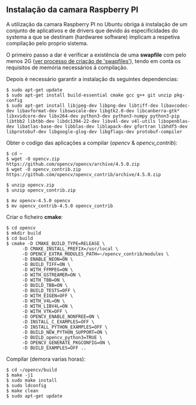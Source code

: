 ## Instalação da camara Raspberry PI

A utilização da camara Raspberry PI no Ubuntu obriga á instalação de um conjunto de aplicativos e de drivers que devido ás especificidades do systema a que se destinam (hardwaree software) implicam a respetiva compilação pelo proprio sistema.

O primeiro passo a dar é verificar a existência de uma __swapfile__ com pelo menos 2G ([ver processo de criação de 'swapfiles'](.//Swap%20files.md)), tendo em conta os requisitos de memória necessários á compilação.

Depois é necessário garantir a instalação ds seguintes dependencias:

    $ sudo apt-get update
    $ sudo apt-get install build-essential cmake gcc g++ git unzip pkg-config
    $ sudo apt-get install libjpeg-dev libpng-dev libtiff-dev libavcodec-dev libavformat-dev libswscale-dev libgtk2.0-dev libcanberra-gtk* libxvidcore-dev libx264-dev python3-dev python3-numpy python3-pip libtbb2 libtbb-dev libdc1394-22-dev libv4l-dev v4l-utils libopenblas-dev libatlas-base-dev libblas-dev liblapack-dev gfortran libhdf5-dev libprotobuf-dev libgoogle-glog-dev libgflags-dev protobuf-compiler
  
Obter o codigo das aplicações a compilar (_opencv_ & _opencv_contrib_):

    $ cd ~
    $ wget -O opencv.zip https://github.com/opencv/opencv/archive/4.5.0.zip
    $ wget -O opencv_contrib.zip https://github.com/opencv/opencv_contrib/archive/4.5.0.zip

    $ unzip opencv.zip
    $ unzip opencv_contrib.zip

    $ mv opencv-4.5.0 opencv
    $ mv opencv_contrib-4.5.0 opencv_contrib
  
Criar o ficheiro __cmake__:

    $ cd opencv
    $ mkdir build
    $ cd build
    $ cmake -D CMAKE_BUILD_TYPE=RELEASE \
          -D CMAKE_INSTALL_PREFIX=/usr/local \
          -D OPENCV_EXTRA_MODULES_PATH=~/opencv_contrib/modules \
          -D ENABLE_NEON=ON \
          -D BUILD_TIFF=ON \
          -D WITH_FFMPEG=ON \
          -D WITH_GSTREAMER=ON \
          -D WITH_TBB=ON \
          -D BUILD_TBB=ON \
          -D BUILD_TESTS=OFF \
          -D WITH_EIGEN=OFF \
          -D WITH_V4L=ON \
          -D WITH_LIBV4L=ON \
          -D WITH_VTK=OFF \
          -D OPENCV_ENABLE_NONFREE=ON \
          -D INSTALL_C_EXAMPLES=OFF \
          -D INSTALL_PYTHON_EXAMPLES=OFF \
          -D BUILD_NEW_PYTHON_SUPPORT=ON \
          -D BUILD_opencv_python3=TRUE \
          -D OPENCV_GENERATE_PKGCONFIG=ON \
          -D BUILD_EXAMPLES=OFF ..

Compilar (demora varias horas):

    $ cd ~/opencv/build
    $ make -j1
    $ sudo make install
    $ sudo ldconfig
    $ make clean
    $ sudo apt-get update


